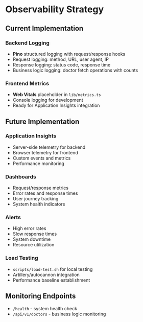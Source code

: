 # Observability Strategy

## Current Implementation

### Backend Logging

- **Pino** structured logging with request/response hooks
- Request logging: method, URL, user agent, IP
- Response logging: status code, response time
- Business logic logging: doctor fetch operations with counts

### Frontend Metrics

- **Web Vitals** placeholder in `lib/metrics.ts`
- Console logging for development
- Ready for Application Insights integration

## Future Implementation

### Application Insights

- Server-side telemetry for backend
- Browser telemetry for frontend
- Custom events and metrics
- Performance monitoring

### Dashboards

- Request/response metrics
- Error rates and response times
- User journey tracking
- System health indicators

### Alerts

- High error rates
- Slow response times
- System downtime
- Resource utilization

### Load Testing

- `scripts/load-test.sh` for local testing
- Artillery/autocannon integration
- Performance baseline establishment

## Monitoring Endpoints

- `/health` - system health check
- `/api/v1/doctors` - business logic monitoring
